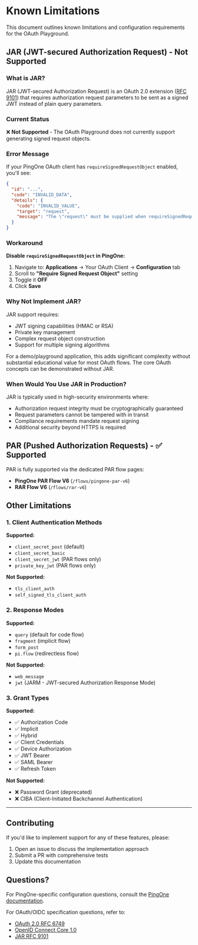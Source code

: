 # Known Limitations

This document outlines known limitations and configuration requirements for the OAuth Playground.

## JAR (JWT-secured Authorization Request) - Not Supported

### What is JAR?

JAR (JWT-secured Authorization Request) is an OAuth 2.0 extension ([RFC 9101](https://datatracker.ietf.org/doc/html/rfc9101)) that requires authorization request parameters to be sent as a signed JWT instead of plain query parameters.

### Current Status

❌ **Not Supported** - The OAuth Playground does not currently support generating signed request objects.

### Error Message

If your PingOne OAuth client has `requireSignedRequestObject` enabled, you'll see:

```json
{
  "id": "...",
  "code": "INVALID_DATA",
  "details": {
    "code": "INVALID_VALUE",
    "target": "request",
    "message": "The \"request\" must be supplied when requireSignedRequestObject is on."
  }
}
```

### Workaround

**Disable `requireSignedRequestObject` in PingOne:**

1. Navigate to: **Applications** → Your OAuth Client → **Configuration** tab
2. Scroll to **"Require Signed Request Object"** setting
3. Toggle it **OFF**
4. Click **Save**

### Why Not Implement JAR?

JAR support requires:
- JWT signing capabilities (HMAC or RSA)
- Private key management
- Complex request object construction
- Support for multiple signing algorithms

For a demo/playground application, this adds significant complexity without substantial educational value for most OAuth flows. The core OAuth concepts can be demonstrated without JAR.

### When Would You Use JAR in Production?

JAR is typically used in high-security environments where:
- Authorization request integrity must be cryptographically guaranteed
- Request parameters cannot be tampered with in transit
- Compliance requirements mandate request signing
- Additional security beyond HTTPS is required

## PAR (Pushed Authorization Requests) - ✅ Supported

PAR is fully supported via the dedicated PAR flow pages:
- **PingOne PAR Flow V6** (`/flows/pingone-par-v6`)
- **RAR Flow V6** (`/flows/rar-v6`)

## Other Limitations

### 1. Client Authentication Methods

**Supported:**
- `client_secret_post` (default)
- `client_secret_basic`
- `client_secret_jwt` (PAR flows only)
- `private_key_jwt` (PAR flows only)

**Not Supported:**
- `tls_client_auth`
- `self_signed_tls_client_auth`

### 2. Response Modes

**Supported:**
- `query` (default for code flow)
- `fragment` (implicit flow)
- `form_post`
- `pi.flow` (redirectless flow)

**Not Supported:**
- `web_message`
- `jwt` (JARM - JWT-secured Authorization Response Mode)

### 3. Grant Types

**Supported:**
- ✅ Authorization Code
- ✅ Implicit
- ✅ Hybrid
- ✅ Client Credentials
- ✅ Device Authorization
- ✅ JWT Bearer
- ✅ SAML Bearer
- ✅ Refresh Token

**Not Supported:**
- ❌ Password Grant (deprecated)
- ❌ CIBA (Client-Initiated Backchannel Authentication)

---

## Contributing

If you'd like to implement support for any of these features, please:
1. Open an issue to discuss the implementation approach
2. Submit a PR with comprehensive tests
3. Update this documentation

## Questions?

For PingOne-specific configuration questions, consult the [PingOne documentation](https://docs.pingidentity.com/).

For OAuth/OIDC specification questions, refer to:
- [OAuth 2.0 RFC 6749](https://datatracker.ietf.org/doc/html/rfc6749)
- [OpenID Connect Core 1.0](https://openid.net/specs/openid-connect-core-1_0.html)
- [JAR RFC 9101](https://datatracker.ietf.org/doc/html/rfc9101)

